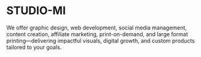 # STUDIO-MI
We offer graphic design, web development, social media management, content creation, affiliate marketing, print-on-demand, and large format printing—delivering impactful visuals, digital growth, and custom products tailored to your goals.
